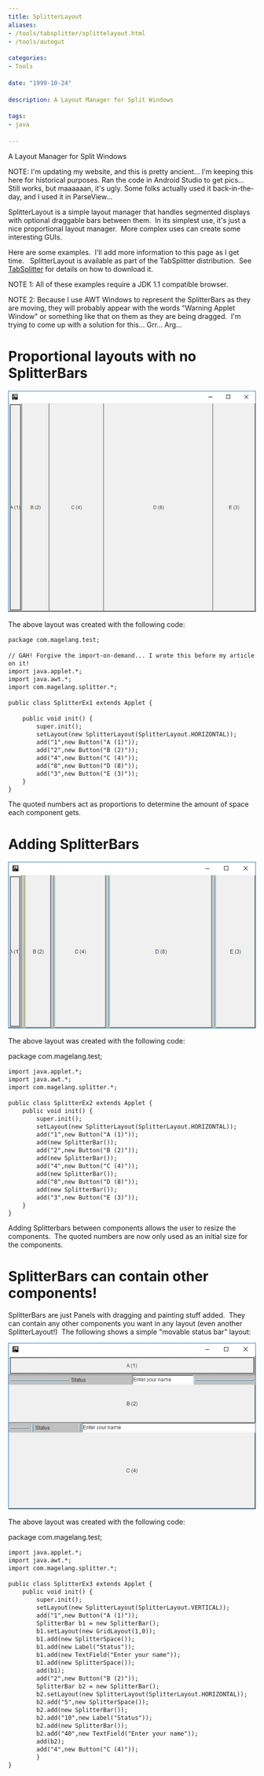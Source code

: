 ```yaml
---
title: SplitterLayout
aliases:
- /tools/tabsplitter/splittelayout.html
- /tools/autogut

categories:
- Tools

date: "1999-10-24"

description: A Layout Manager for Split Windows

tags:
- java

---
```


A Layout Manager for Split Windows

<!--more-->

NOTE: I'm updating my website, and this is pretty ancient... I'm keeping this here for historical purposes. Ran the code in Android Studio to get pics... Still works, but maaaaaan, it's ugly. Some folks actually used it back-in-the-day, and I used it in ParseView...

SplitterLayout is a simple layout manager that handles segmented displays with optional draggable bars between them.  In its simplest use, it's just a nice proportional layout manager.  More complex uses can create some interesting GUIs.

Here are some examples.  I'll add more information to this page as I get time.   SplitterLayout is available as part of the TabSplitter distribution.  See [TabSplitter](index.html) for details on how to download it.

NOTE 1: All of these examples require a JDK 1.1 compatible browser.

NOTE 2: Because I use AWT Windows to represent the SplitterBars as they are moving, they will probably appear with the words "Warning Applet Window" or something like that on them as they are being dragged.  I'm trying to come up with a solution for this... Grr... Arg...

# Proportional layouts with no SplitterBars

![s1.png](s1.png)

The above layout was created with the following code:

	package com.magelang.test;

	// GAH! Forgive the import-on-demand... I wrote this before my article on it!
	import java.applet.*;
	import java.awt.*;
	import com.magelang.splitter.*;

	public class SplitterEx1 extends Applet {

		public void init() {
			super.init();
			setLayout(new SplitterLayout(SplitterLayout.HORIZONTAL));
			add("1",new Button("A (1)"));
			add("2",new Button("B (2)"));
			add("4",new Button("C (4)"));
			add("8",new Button("D (8)"));
			add("3",new Button("E (3)"));
		}
	}  

The quoted numbers act as proportions to determine the amount of space each component gets.

# Adding SplitterBars

![s2.png](s2.png)

The above layout was created with the following code:


package com.magelang.test;

	import java.applet.*;
	import java.awt.*;
	import com.magelang.splitter.*;

	public class SplitterEx2 extends Applet {
		public void init() {
			super.init();
			setLayout(new SplitterLayout(SplitterLayout.HORIZONTAL));
			add("1",new Button("A (1)"));
			add(new SplitterBar());
			add("2",new Button("B (2)"));
			add(new SplitterBar());
			add("4",new Button("C (4)"));
			add(new SplitterBar());
			add("8",new Button("D (8)"));
			add(new SplitterBar());
			add("3",new Button("E (3)"));
		}
	}  

Adding Splitterbars between components allows the user to resize the components.  The quoted numbers are now only used as an initial size for the components.

# SplitterBars can contain other components!

SplitterBars are just Panels with dragging and painting stuff added.  They can contain any other components you want in any layout (even another SplitterLayout!)  The following shows a simple "movable status bar" layout:

![s3.png](s3.png)

The above layout was created with the following code:

package com.magelang.test;

	import java.applet.*;
	import java.awt.*;
	import com.magelang.splitter.*;

	public class SplitterEx3 extends Applet {
		public void init() {
			super.init();
			setLayout(new SplitterLayout(SplitterLayout.VERTICAL));
			add("1",new Button("A (1)"));
			SplitterBar b1 = new SplitterBar();
			b1.setLayout(new GridLayout(1,0));
			b1.add(new SplitterSpace());
			b1.add(new Label("Status"));
			b1.add(new TextField("Enter your name"));
			b1.add(new SplitterSpace());
			add(b1);
			add("2",new Button("B (2)"));
			SplitterBar b2 = new SplitterBar();
			b2.setLayout(new SplitterLayout(SplitterLayout.HORIZONTAL));
			b2.add("5",new SplitterSpace());
			b2.add(new SplitterBar());
			b2.add("10",new Label("Status"));
			b2.add(new SplitterBar());
			b2.add("40",new TextField("Enter your name"));
			add(b2);
			add("4",new Button("C (4)"));
			}
	} 
